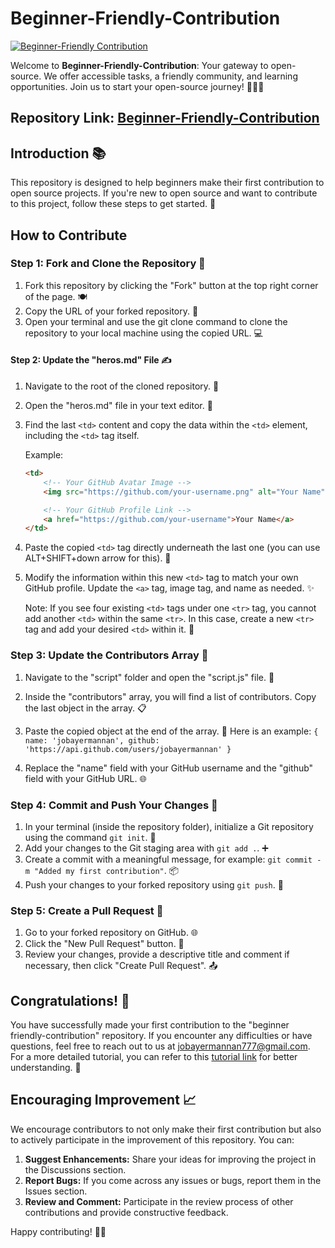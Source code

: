 


# Beginner-Friendly-Contribution

[![Beginner-Friendly Contribution](https://img.shields.io/badge/Visit-Beginner--Friendly%20Contribution-green?style=for-the-badge&logo=appveyor)](https://beginner-friendly-contribution.netlify.app/)

Welcome to **Beginner-Friendly-Contribution**: Your gateway to open-source. We offer accessible tasks, a friendly community, and learning opportunities. Join us to start your open-source journey! 🚀🌟🤗

## Repository Link: [Beginner-Friendly-Contribution](https://github.com/jobayermannan/Beginner-friendly-contribution)


## Introduction 📚

This repository is designed to help beginners make their first contribution to open source projects. If you're new to open source and want to contribute to this project, follow these steps to get started. 🌈

## How to Contribute

### Step 1: Fork and Clone the Repository 🍴

1. Fork this repository by clicking the "Fork" button at the top right corner of the page. 🍽️
2. Copy the URL of your forked repository. 🔗
3. Open your terminal and use the git clone command to clone the repository to your local machine using the copied URL. 💻

#### Step 2: Update the "heros.md" File ✍️

1. Navigate to the root of the cloned repository. 📂
2. Open the "heros.md" file in your text editor. 📝
3. Find the last `<td>` content and copy the data within the `<td>` element, including the `<td>` tag itself.

   Example:
   ```html
   <td>
       <!-- Your GitHub Avatar Image -->
       <img src="https://github.com/your-username.png" alt="Your Name" width="100px" height="100px">
   
       <!-- Your GitHub Profile Link -->
       <a href="https://github.com/your-username">Your Name</a>
   </td>
4. Paste the copied `<td>` tag directly underneath the last one (you can use ALT+SHIFT+down arrow for this). 🔄
5. Modify the information within this new `<td>` tag to match your own GitHub profile. Update the `<a>` tag, image tag, and name as needed. ✨
   
   Note: If you see four existing `<td>` tags under one `<tr>` tag, you cannot add another `<td>` within the same `<tr>`. In this case, create a new `<tr>` tag and add your desired `<td>` within it. 🚧

### Step 3: Update the Contributors Array 📄

1. Navigate to the "script" folder and open the "script.js" file. 📁
2. Inside the "contributors" array, you will find a list of contributors. Copy the last object in the array. 📋
3. Paste the copied object at the end of the array. 🚶
Here is an example: `{ name: 'jobayermannan', github: 'https://api.github.com/users/jobayermannan' }`

4. Replace the "name" field with your GitHub username and the "github" field with your GitHub URL. 🌐

### Step 4: Commit and Push Your Changes 🚢

1. In your terminal (inside the repository folder), initialize a Git repository using the command `git init`. 🔄
2. Add your changes to the Git staging area with `git add .`. ➕
3. Create a commit with a meaningful message, for example: `git commit -m "Added my first contribution"`. 📦
4. Push your changes to your forked repository using `git push`. 🚀

### Step 5: Create a Pull Request 🔄

1. Go to your forked repository on GitHub. 🌐
2. Click the "New Pull Request" button. 🔄
3. Review your changes, provide a descriptive title and comment if necessary, then click "Create Pull Request". 📤

## Congratulations! 🎉

You have successfully made your first contribution to the "beginner friendly-contribution" repository. If you encounter any difficulties or have questions, feel free to reach out to us at jobayermannan777@gmail.com. For a more detailed tutorial, you can refer to this [tutorial link](https://example.com/tutorial) for better understanding. 🙌


## Encouraging Improvement 📈 
We encourage contributors to not only make their first contribution but also to actively participate in the improvement of this repository. You can:

   1. **Suggest Enhancements:** Share your ideas for improving the 
    project in the Discussions section.
   3. **Report Bugs:** If you come across any issues or bugs, report 
   them in the Issues section.
   5. **Review and Comment:** Participate in the review process of   other contributions and provide constructive feedback.

Happy contributing! 🌟👏
